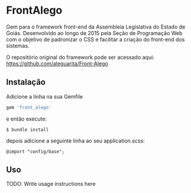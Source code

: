 # FrontAlego

Gem para o framework front-end da Assembleia Legislativa do Estado de Goiás. Desenvolvido ao longo de 2015 pela Seção de Programação Web com o objetivo de padronizar o CSS e facilitar a criação do front-end dos sistemas.

O repositório original do framework pode ser acessado aqui: <https://github.com/aleguarita/Front-Alego>

## Instalação

Adicione a linha na sua Gemfile

```ruby
gem 'front_alego'
```

e então execute:

    $ bundle install
    
depois adicione a seguinte linha ao seu application.scss:

```
@import "config/base";
```

## Uso

TODO: Write usage instructions here



